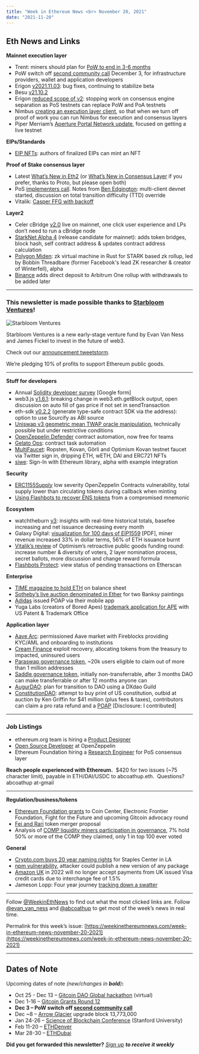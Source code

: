 ```yaml
---
title: "Week in Ethereum News <br> November 20, 2021"
date: "2021-11-20"
---
```


## **Eth News and Links**

**Mainnet execution layer**

- Trent: miners should plan for [PoW to end in 3-6 months](https://twitter.com/trent_vanepps/status/1460994206223290378)
- PoW switch off [second community call](https://github.com/ethereum/pm/issues/419) December 3, for infrastructure providers, wallet and application developers
- Erigon [v2021.11.03](https://github.com/ledgerwatch/erigon/releases/tag/v2021.11.03): bug fixes, continuing to stabilize beta
- Besu [v21.10.2](https://github.com/hyperledger/besu/releases/tag/21.10.2)
- Erigon [reduced scope of v2](https://twitter.com/ErigonEth/status/1461623643880964098): stopping work on consensus engine separation as PoS testnets can replace PoW and PoA testnets
- Nimbus [creating an execution layer client](https://our.status.im/nimbus-execution-layer/), so that when we turn off proof of work you can run Nimbus for execution and consensus layers
- Piper Merriam’s [Aperture Portal Network update](https://snakecharmers.ethereum.org/the-aperture-vol-3/), focused on getting a live testnet

**EIPs/Standards**

- [EIP NFTs](https://eipnft.io/): authors of finalized EIPs can mint an NFT

**Proof of Stake consensus layer**

- Latest [What’s New in Eth2](https://hackmd.io/@benjaminion/eth2_news/https%3A%2F%2Fhackmd.io%2F%40benjaminion%2Fwnie2_211119) (or [What’s New in Consensus Layer](https://consensuslayer.news/) if you prefer, thanks to Proto, but please open both)
- PoS [implementers call](https://www.youtube.com/watch?v=31Jxh9_xXvY&t=142s). Notes from [Ben Edgington](https://hackmd.io/@benjaminion/B1Ip90mdt): multi-client devnet started, discussion on total transition difficulty (TTD) override
- Vitalik: [Casper FFG with backoff](https://ethresear.ch/t/casper-ffg-with-backoff/11294)

**Layer2**

- Celer cBridge [v2.0](https://blog.celer.network/2021/11/17/cbridge-2-0-mainnet-launch-the-next-step-to-a-seamless-interoperable-future/) live on mainnet, one click user experience and LPs don’t need to run a cBridge node
- [StarkNet Alpha 4](https://medium.com/starkware/alpha-4-6b572072d80b) (release candidate for mainnet): adds token bridges, block hash, self contract address & updates contract address calculation
- [Polygon Miden](https://blog.polygon.technology/polygon-announces-polygon-miden-a-stark-based-ethereum-compatible-rollup): zk virtual machine in Rust for STARK based zk rollup, led by Bobbin Threadbare (former Facebook's lead ZK researcher & creator of Winterfell), alpha
- [Binance](https://www.binance.com/en/support/announcement/192e0315a7744dcfb8dede7453884c73) adds direct deposit to Arbitrum One rollup with withdrawals to be added later

* * *

### **This newsletter is made possible thanks to [Starbloom Ventures](https://twitter.com/starbloomvent)!**

![Starbloom Ventures](https://weekinethereumnews.com/wp-content/uploads/2021/11/Screenshot-from-2021-11-19-15-25-51.png)

Starbloom Ventures is a new early-stage venture fund by Evan Van Ness and James Fickel to invest in the future of web3. 

Check out our [announcement tweetstorm](https://twitter.com/evan_van_ness/status/1461840784819425288).

We’re pledging 10% of profits to support Ethereum public goods.

* * *

**Stuff for developers**

- Annual [Solidity developer survey](https://docs.google.com/forms/d/e/1FAIpQLSc5iacmGfzHfAAgQK3hQVxIXXKMImYbQ5tzi33BiMwaBvhbFQ/viewform) \[Google form\]
- web3.js [v1.6.1](https://medium.com/chainsafe-systems/web3-js-solid-foundations-create-stable-structures-1674514fe35): breaking change in web3.eth.getBlock output, open discussion on auto fill of gas price if not set in sendTransaction
- eth-sdk [v0.2.2](https://github.com/dethcrypto/eth-sdk/releases/tag/%40dethcrypto%2Feth-sdk%400.2.2) (generate type-safe contract SDK via the address): option to use Sourcify as ABI source
- [Uniswap v3 geometric mean TWAP oracle manipulation](https://twitter.com/euler_mab/status/1459314402059034634), technically possible but under restrictive conditions
- [OpenZeppelin Defender](https://blog.openzeppelin.com/defender-complete-access/) contract automation, now free for teams
- [Gelato Ops](https://medium.com/gelato-network/introducing-gelato-ops-web3s-multi-chain-smart-contract-automation-hub-713dbcf2dad1): contract task automation
- [MultiFaucet](https://faucet.paradigm.xyz/): Ropsten, Kovan, Görli and Optimism Kovan testnet faucet via Twitter sign in, dripping ETH, wETH, DAI and ERC721 NFTs
- [siwe](https://github.com/spruceid/siwe): Sign-In with Ethereum library, alpha with example integration

**Security**

- [ERC1155Supply](https://github.com/OpenZeppelin/openzeppelin-contracts/security/advisories/GHSA-wmpv-c2jp-j2xg) low severity OpenZeppelin Contracts vulnerability, total supply lower than circulating tokens during callback when minting
- [Using Flashbots to recover ENS tokens](https://medium.com/@kanewallmann_71759/recovering-assets-from-a-hacked-account-with-flashbots-bfe920435fb6) from a compromised mnemonic

**Ecosystem**

- watchtheburn [v3](https://watchtheburn.com/): insights with real-time historical totals, basefee increasing and net issuance decreasing every month
- Galaxy Digital: [visualization for 100 days of EIP1559](https://docsend.com/view/jngzufksntmpbgej) \[PDF\], miner revenue increased 33% in dollar terms, 56% of ETH issuance burnt
- [Vitalik’s review](https://vitalik.ca/general/2021/11/16/retro1.html) of Optimism’s retroactive public goods funding round: increase number & diversity of voters, 2 layer nomination process, secret ballots, more discussion and change reward formula
- [Flashbots Protect](https://twitter.com/bertcmiller/status/1461754056913862665): view status of pending transactions on Etherscan

**Enterprise**

- [TIME magazine to hold ETH](https://time.com/6121132/time-and-galaxy-digital-partner-to-demystify-the-next-immersive-digital-frontier-the-metaverse-through-a-first-of-its-kind-partnership/) on balance sheet
- [Sotheby’s live auction denominated in Ether](https://twitter.com/sothebys/status/1461492388078268420) for two Banksy paintings
- [Adidas](https://twitter.com/adidasoriginals/status/1461057188529594375) issued POAP via their mobile app
- Yuga Labs (creators of Bored Apes) [trademark application for APE](https://uspto.report/TM/97106855) with US Patent & Trademark Office

**Application layer**

- [Aave Arc](https://aave.mirror.xyz/JcA9DzQHK6o8YYMmxtH43Vqq5HoHvjrTrFnd_UprKWQ): permissioned Aave market with Fireblocks providing KYC/AML and onboarding to institutions
- [Cream Finance](https://creamdotfinance.medium.com/moving-forward-post-exploit-next-steps-for-c-r-e-a-m-finance-1ad05e2066d5) exploit recovery, allocating tokens from the treasury to impacted, uninsured users
- [Paraswap governance token](https://medium.com/paraswap/whats-an-active-user-clarifying-psp-token-distribution-filtering-logic-81df6096d410), ~20k users eligible to claim out of more than 1 million addresses
- [Saddle governance token](https://blog.saddle.finance/introducing-sdl/), initially non-transferrable, after 3 months DAO can make transferrable or after 12 months anyone can
- [AugurDAO](https://augur.net/blog/augurdao/): plan for transition to DAO using a DXdao Guild
- [ConstitutionDAO](https://www.constitutiondao.com/): attempt to buy print of US constitution, outbid at auction by Ken Griffin for $41 million (plus fees & taxes), contributors can claim a pro rata refund and a [POAP](https://poap.delivery/constitution-dao-contributor) \[Disclosure: I contributed\]

* * *

### **Job Listings**

- ethereum.org team is hiring a [Product Designer](https://ethereum.org/en/about/product-designer/)
- [Open Source Developer](https://openzeppelin.com/jobs/opening/?gh_jid=4554917003) at OpenZeppelin
- Ethereum Foundation hiring a [Research Engineer](https://ethereum.bamboohr.com/jobs/view.php?id=48&source=weekinethnews) for PoS consensus layer

**Reach people experienced with Ethereum.**  $420 for two issues (~75 character limit), payable in ETH/DAI/USDC to abcoathup.eth.  Questions? abcoathup at-gmail

* * *

**Regulation/business/tokens**

- [Ethereum Foundation grants](https://blog.ethereum.org/2021/11/16/advocacy-grants/) to Coin Center, Electronic Frontier Foundation, Fight for the Future and upcoming Gitcoin advocacy round
- [Fei and Rari](https://twitter.com/jai_bhavnani/status/1460693384549388292) token merger proposal
- Analysis of [COMP liquidity miners participation in governance](https://mirror.xyz/0x7B542178633f16940a131F8F6d670ffdbBe6b2Ab/HoTLzeiTUBn7c-uZoVcZ6PO9AlGrVQI_4WYDSeJFTiA), 7% hold 50% or more of the COMP they claimed, only 1 in top 100 ever voted

**General**

- [Crypto.com buys 20 year naming rights](https://blog.crypto.com/aeg-crypto-com-announce-new-naming-rights-agreement-to-los-angeles-venue-formerly-known-as-staples-center/) for Staples Center in LA
- [npm vulnerability](https://github.blog/2021-11-15-githubs-commitment-to-npm-ecosystem-security/), attacker could publish a new version of any package
- [Amazon UK](https://www.theverge.com/2021/11/17/22786966/amazon-visa-credit-card-ban-alternatives-fees) in 2022 will no longer accept payments from UK issued Visa credit cards due to interchange fee of 1.5%
- Jameson Lopp: Four year journey [tracking down a swatter](https://blog.lopp.net/to-swat-a-swatter/)

* * *

Follow [@WeekinEthNews](https://twitter.com/WeekInEthNews) to find out what the most clicked links are. Follow [@evan\_van\_ness](https://twitter.com/evan_van_ness) and [@abcoathup](https://twitter.com/abcoathup) to get most of the week’s news in real time.

Permalink for this week’s issue: [https://weekinethereumnews.com/week-in-ethereum-news-november-20-2021](https://weekinethereumnews.com/week-in-ethereum-news-november-20-2021)

* * *

## **Dates of Note**

Upcoming dates of note _(new/changes in **bold**)_**:**

- Oct 25 - Dec 13 – [Gitcoin DAO Global hackathon](https://gitcoin.co/hackathon/dao-global/onboard) (virtual)
- Dec 1-16 – [Gitcoin Grants Round 12](https://twitter.com/gitcoin/status/1454244939169214472)
- **Dec 3 – PoW switch off [second community call](https://github.com/ethereum/pm/issues/419)**
- Dec ~8 – [Arrow Glacier](https://blog.ethereum.org/2021/11/10/arrow-glacier-announcement/) upgrade block 13,773,000
- Jan 24-26 – [Science of Blockchain Conference](https://cbr.stanford.edu/sbc22/) (Stanford University)
- Feb 11-20 – [ETHDenver](https://www.ethdenver.com/)
- Mar 28-30 – [ETHDubai](https://www.ethdubai.xyz/)

**Did you get forwarded this newsletter?** _[Sign up](https://weekinethereum.substack.com/subscribe#about) **to receive it weekly**_
